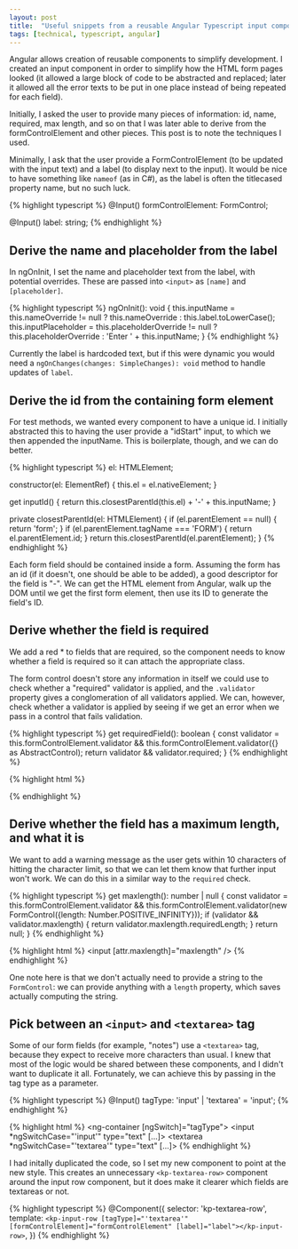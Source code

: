 ```yaml
---
layout: post
title:  "Useful snippets from a reusable Angular Typescript input component"
tags: [technical, typescript, angular]
---
```


Angular allows creation of reusable components to simplify development. I created an input component in order to simplify how the HTML form pages looked (it allowed a large block of code to be abstracted and replaced; later it allowed all the error texts to be put in one place instead of being repeated for each field).

Initially, I asked the user to provide many pieces of information: id, name, required, max length, and so on that I was later able to derive from the formControlElement and other pieces. This post is to note the techniques I used.

Minimally, I ask that the user provide a FormControlElement (to be updated with the input text) and a label (to display next to the input). It would be nice to have something like `nameof` (as in C#), as the label is often the titlecased property name, but no such luck.

{% highlight typescript %}
@Input()
formControlElement: FormControl;

@Input()
label: string;
{% endhighlight %}

Derive the name and placeholder from the label
----------------------------------------------

In ngOnInit, I set the name and placeholder text from the label, with potential overrides. These are passed into `<input>` as `[name]` and `[placeholder]`.

{% highlight typescript %}
ngOnInit(): void {
	this.inputName = this.nameOverride != null ? this.nameOverride : this.label.toLowerCase();
	this.inputPlaceholder = this.placeholderOverride != null ? this.placeholderOverride : 'Enter ' + this.inputName;
}
{% endhighlight %}

Currently the label is hardcoded text, but if this were dynamic you would need a `ngOnChanges(changes: SimpleChanges): void` method to handle updates of `label`.

Derive the id from the containing form element 
-----------------------------------------------

For test methods, we wanted every component to have a unique id. I initially abstracted this to having the user provide a "idStart" input, to which we then appended the inputName. This is boilerplate, though, and we can do better.

{% highlight typescript %}
el: HTMLElement;

constructor(el: ElementRef) {
	this.el = el.nativeElement;
}

get inputId() {
	return this.closestParentId(this.el) + '-' + this.inputName;
}

private closestParentId(el: HTMLElement) {
	if (el.parentElement == null) {
		return 'form';
	}
	if (el.parentElement.tagName === 'FORM') {
		return el.parentElement.id;
	}
	return this.closestParentId(el.parentElement);
}
{% endhighlight %}

Each form field should be contained inside a form. Assuming the form has an id (if it doesn't, one should be able to be added), a good descriptor for the field is "<formName>-<fieldName>". We can get the HTML element from Angular, walk up the DOM until we get the first form element, then use its ID to generate the field's ID.

Derive whether the field is required
------------------------------------

We add a red * to fields that are required, so the component needs to know whether a field is required so it can attach the appropriate class.

<object type="text/html" data="{{site.url}}/assets/2020-06-input-component/required.html" width="150px" height="40px"></object>

The form control doesn't store any information in itself we could use to check whether a "required" validator is applied, and the `.validator` property gives a conglomeration of all validators applied. We can, however, check whether a validator is applied by seeing if we get an error when we pass in a control that fails validation.

{% highlight typescript %}
get requiredField(): boolean {
	const validator = this.formControlElement.validator && this.formControlElement.validator({} as AbstractControl);
	return validator && validator.required;
}
{% endhighlight %}

{% highlight html %}
<div [ngClass]="{ required: requiredField }">
{% endhighlight %}

Derive whether the field has a maximum length, and what it is
-------------------------------------------------------------

We want to add a warning message as the user gets within 10 characters of hitting the character limit, so that we can let them know that further input won't work. We can do this in a similar way to the `required` check.

{% highlight typescript %}
get maxlength(): number | null {
	const validator = this.formControlElement.validator && this.formControlElement.validator(new FormControl({length: Number.POSITIVE_INFINITY}));
	if (validator && validator.maxlength) {
		return validator.maxlength.requiredLength;
	}
	return null;
}
{% endhighlight %}

{% highlight html %}
<input [attr.maxlength]="maxlength" />
{% endhighlight %}

One note here is that we don't actually need to provide a string to the `FormControl`: we can provide anything with a `length` property, which saves actually computing the string.

Pick between an `<input>` and `<textarea>` tag
----------------------------------------------

Some of our form fields (for example, "notes") use a `<textarea>` tag, because they expect to receive more characters than usual. I knew that most of the logic would be shared between these components, and I didn't want to duplicate it all. Fortunately, we can achieve this by passing in the tag type as a parameter.

{% highlight typescript %}
@Input()
tagType: 'input' | 'textarea' = 'input';
{% endhighlight %}

{% highlight html %}
<ng-container [ngSwitch]="tagType">
	<input *ngSwitchCase="'input'" type="text" [...]>
	<textarea *ngSwitchCase="'textarea'" type="text" [...]></textarea>
</ng-container>
{% endhighlight %}

I had initally duplicated the code, so I set my new component to point at the new style. This creates an unnecessary `<kp-textarea-row>` component around the input row component, but it does make it clearer which fields are textareas or not.

{% highlight typescript %}
@Component({
	selector: 'kp-textarea-row',
	template: `<kp-input-row [tagType]="'textarea'" [formControlElement]="formControlElement" [label]="label"></kp-input-row>`,
})
{% endhighlight %}
